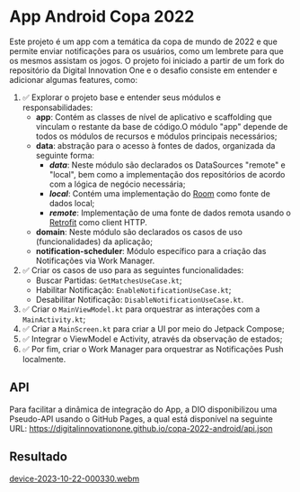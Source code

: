 # App Android Copa 2022

Este projeto é um app com a temática da copa de mundo de 2022 e que permite enviar notificações para
os usuários, como um lembrete para que os mesmos assistam os jogos. O projeto foi iniciado a 
partir de um fork do repositório da Digital Innovation One e o desafio consiste em entender e 
adicionar algumas features, como:

1. :white_check_mark: Explorar o projeto base e entender seus módulos e responsabilidades:
    * **app**: Contém as classes de nível de aplicativo e scaffolding que vinculam o restante da
      base de código.O módulo "app" depende de todos os módulos de recursos e módulos principais
      necessários;
    * **data**: abstração para o acesso à fontes de dados, organizada da seguinte forma:
        * ***data***: Neste módulo são declarados os DataSources "remote" e "local", bem como a
          implementação dos repositórios de acordo com a lógica de negócio necessária;
        * ***local***: Contém uma implementação
          do [Room](https://developer.android.com/training/data-storage/room) como fonte de dados
          local;
        * ***remote***: Implementação de uma fonte de dados remota usando
          o [Retrofit](https://square.github.io/retrofit/) como client HTTP.
    * **domain**: Neste módulo são declarados os casos de uso (funcionalidades) da aplicação;
    * **notification-scheduler**: Módulo específico para a criação das Notificações via Work
      Manager.
2. :white_check_mark: Criar os casos de uso para as seguintes funcionalidades:
    * Buscar Partidas: `GetMatchesUseCase.kt`;
    * Habilitar Notificação: `EnableNotificationUseCase.kt`;
    * Desabilitar Notificação: `DisableNotificationUseCase.kt`.
3. :white_check_mark: Criar o `MainViewModel.kt` para orquestrar as interações com
   a `MainActivity.kt`;
4. :white_check_mark: Criar a `MainScreen.kt` para criar a UI por meio do Jetpack Compose;
5. :white_check_mark: Integrar o ViewModel e Activity, através da observação de estados;
6. :white_check_mark: Por fim, criar o Work Manager para orquestrar as Notificações Push localmente.

## API

Para facilitar a dinâmica de integração do App, a DIO disponibilizou uma Pseudo-API usando o GitHub
Pages, a qual está disponível na seguinte
URL: https://digitalinnovationone.github.io/copa-2022-android/api.json

## Resultado

[device-2023-10-22-000330.webm](https://github.com/gowithcintya/copa-2022-android/assets/114451088/99db2046-c877-40be-80e2-7e847ced181a)
